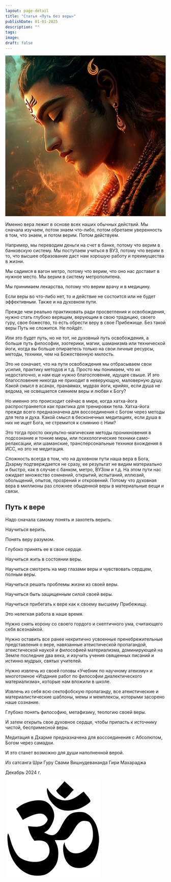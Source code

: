 ```yaml
---
layout: page-detail
title: "Статья «Путь без веры»"
publishDate: 01-01-2025
description: ""
tags:
image:
draft: false
---
```


  
![](/upload/medialibrary/eff/x3mrxst02l2vxvxb1sddr01edb0x0sgl.jpg) 
  
  
 Именно вера лежит в основе всех наших обычных действий. Мы сначала изучаем, потом знаем что-либо, потом обретаем уверенность в том, что знаем, и потом верим. Потом действуем.

 Например, мы переводим деньги на счет в банке, потому что верим в банковскую систему. Мы поступаем учиться в ВУЗ, потому что верим в то, что высшее образование даст нам хорошую работу и преимущества в жизни.

 Мы садимся в вагон метро, потому что верим, что оно нас доставит в нужное место. Мы верим в систему метрополитена.

 Мы принимаем лекарства, потому что верим врачу и в медицину.

 Если веры во что-либо нет, то и действие не состоится или не будет эффективным. Также и на духовном пути.

 Прежде чем реально практиковать ради просветления и освобождения, нужно стать глубоко верящим, верующим в свою традицию, своего гуру, свое божество, то есть обрести веру в свое Прибежище. Без такой веры Путь не сложится. Не пойдёт.

 Или это будет путь, но не тот, не духовный путь освобождения, а больше путь философии, эзотерики, магии, шаманизма или технической йоги, когда вы больше опираетесь только на свои личные ресурсы, методы, техники, чем на Божественную милость.

 Это не означает, что на пути освобождения мы отбрасываем свои усилия, практику методов и т.д. Просто мы понимаем, что их недостаточно, и нам еще нужно благословение, идущее свыше. И это благословение никогда не приходит в неверующую, маловерную душу. Какой смысл в асанах, пранаямах, мудрах йоги, крийях, если душа не ведома, не освещается сиянием веры и любви к Богу?

 Но именно это происходит сейчас в мире, когда хатха-йога распространяется как практика для тренировки тела. Хатхa-йога прежде всего предназначена для воссоединения с Богом через методы для тела и духа. Какой смысл в бесконечных медитациях, если душа в них не ищет Бога, не стремится к слиянию с Ним?

 Это тогда просто оккультно-магические методы проникновения в подсознание и тонкие миры, или психологические техники само-релаксации, или шаманские, трансперсональные техники вхождения в ИСС, но это не медитация.

 Сложность всегда в том, что на духовном пути наша вера в Бога, Дхарму подтверждается не сразу, ее результат не видим материально и быстро, как в случае с банком, метро, ВУЗом и т.д. На этом пути нас ожидает множество сомнений, открытий, испытаний, иллюзий, обольщений, опытов, прозрений и откровений. Потому что духовная вера в миллионы раз сложнее обыденной веры в материальные вещи и связи.

## Путь к вере 

 Надо сначала самому понять и захотеть верить.

 Научиться верить.

 Понять веру разумом.

 Глубоко принять ее в свое сердце.

 Научиться жить в состоянии веры.

 Научиться смотреть на мир глазами веры и чувствовать сердцем, полным веры.

 Научиться решать проблемы жизни из своей веры.

 Научиться быть защищенным силой своей веры.

 Научиться прибегать к вере как к своему высшему Прибежищу.

 Это нелегкая работа в наше время.

 Нужно снять корону со своего гордого и скептичного ума, считающего себя всезнайкой.

 Нужно оставить все ранее некритично усвоенные пренебрежительные представления о вере, навязанные атеистической пропагандой, атеистической наукой и философией материализма, доминирующей на Земле последние два века, и изучить учения священных писаний и истинно мудрых, святых учителей.

 Нужно извлечь из своей головы «Учебник по научному атеизму» и многотомное «Издание работ по философии диалектического материализма», которые нам вложили в школе.

 Извлечь из себя всю сектофобскую пропаганду, все атеистические и материалистические шаблоны, мемы и мемплексы, которыми засорено наше сознание.

 Глубоко понять философию, метафизику, теологию своей веры.

 И затем открыть свое духовное сердце, чтобы припасть к источнику чистой, беспримесной веры.

 Медитация в Дхарме предназначена для воссоединения с Абсолютом, Богом через самадхи.

 И это станет возможно для души наполненной верой.

  
 Из сатсанга Шри Гуру Свами Вишнудевананда Гири Махараджа

 Декабрь 2024 г.

![Ом](/upload/medialibrary/4e5/4e59138d7f13f8137afb77ab8ee41988.png) 
